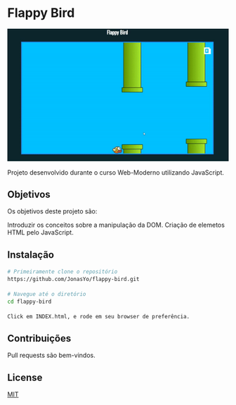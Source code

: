 # Flappy Bird

![Image01](other_files/screen-gif.gif) 

Projeto desenvolvido durante o curso Web-Moderno utilizando JavaScript.

## Objetivos

Os objetivos deste projeto são:

Introduzir os conceitos sobre a manipulação da DOM.
Criação de elemetos HTML pelo JavaScript.

## Instalação

```bash
# Primeiramente clone o repositório 
https://github.com/JonasYo/flappy-bird.git

# Navegue até o diretório
cd flappy-bird

Click em INDEX.html, e rode em seu browser de preferência.
```

## Contribuições
Pull requests são bem-vindos.

## License
[MIT](https://choosealicense.com/licenses/mit/)
